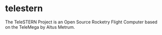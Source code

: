 # telestern
The TeleSTERN Project is an Open Source Rocketry Flight Computer based on the TeleMega by Altus Metrum.
